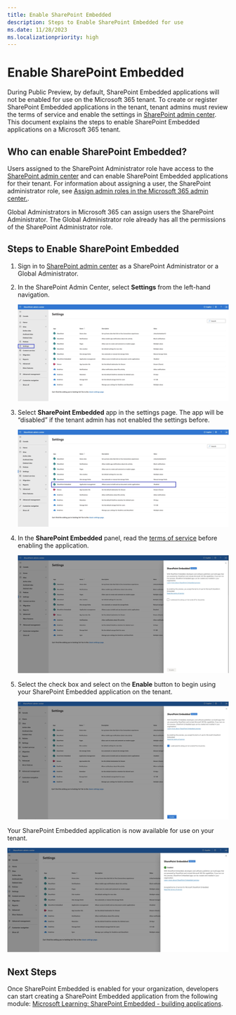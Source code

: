 ```yaml
---
title: Enable SharePoint Embedded
description: Steps to Enable SharePoint Embedded for use
ms.date: 11/28/2023
ms.localizationpriority: high
---
```


# Enable SharePoint Embedded

During Public Preview, by default, SharePoint Embedded applications will not be enabled for use on the Microsoft 365 tenant. To create or register SharePoint Embedded applications in the tenant, tenant admins must review the terms of service and enable the settings in [SharePoint admin center](https://go.microsoft.com/fwlink/?linkid=2185219). This document explains the steps to enable SharePoint Embedded applications on a Microsoft 365 tenant.

## Who can enable SharePoint Embedded?

Users assigned to the SharePoint Administrator role have access to the [SharePoint admin center](https://go.microsoft.com/fwlink/?linkid=2185219) and can enable SharePoint Embedded applications for their tenant. For information about assigning a user, the SharePoint administrator role, see [Assign admin roles in the Microsoft 365 admin center.](/microsoft-365/admin/add-users/assign-admin-roles).

Global Administrators in Microsoft 365 can assign users the SharePoint Administrator. The Global Administrator role already has all the permissions of the SharePoint Administrator role.

## Steps to Enable SharePoint Embedded

1. Sign in to [SharePoint admin center](https://go.microsoft.com/fwlink/?linkid=2185219) as a SharePoint Administrator or a Global Administrator.
1. In the SharePoint Admin Center, select **Settings** from the left-hand navigation.

    ![Step 2 - Select 'Settings' in the navigation.](../images/SharePointEmbeddedToS-1.jpg)

1. Select **SharePoint Embedded** app in the settings page. The app will be “disabled” if the tenant admin has not enabled the settings before.

    ![Step 3 - Select 'SharePoint Embedded' on the 'Settings' page.](../images/SharePointEmbeddedToS-2.jpg)

1. In the **SharePoint Embedded** panel, read the [terms of service](../terms-of-service.md) before enabling the application.

    ![Step 4 - Read the Terms of Service.](../images/SharePointEmbeddedToS-3.jpg)

1. Select the check box and select on the **Enable** button to begin using your SharePoint Embedded application on the tenant.

    ![Step 5 - Enable SharePoint Embedded on the tenant.](../images/SharePointEmbeddedToS-4.jpg)

Your SharePoint Embedded application is now available for use on your tenant.

![Confirmation panel after enabling SharePoint Embedded](../images/SharePointEmbeddedToS-5.jpg)

## Next Steps

Once SharePoint Embedded is enabled for your organization, developers can start creating a SharePoint Embedded application from the following module: [Microsoft Learning: SharePoint Embedded - building applications](/training/modules/sharepoint-embedded-create-app/).
